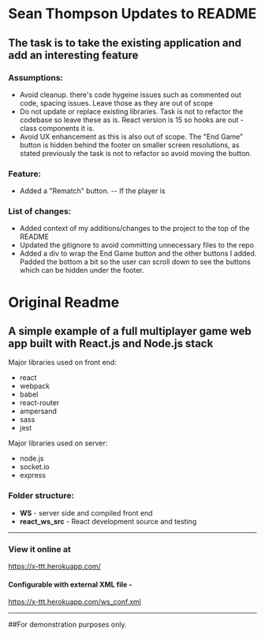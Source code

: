 # Sean Thompson Updates to README

## The task is to take the existing application and add an interesting feature 

### Assumptions:
- Avoid cleanup.  there's code hygeine issues such as commented out code, spacing issues.  Leave those as they are out of scope
- Do not update or replace existing libraries. Task is not to refactor the codebase so leave these as is. React version is 15 so hooks are out - class components it is.
- Avoid UX enhancement as this is also out of scope.  The "End Game" button is hidden behind the footer on smaller screen resolutions, as stated previously the task is not to refactor so avoid moving the button.

### Feature:
- Added a "Rematch" button.
-- If the player is 

### List of changes:
- Added context of my additions/changes to the project to the top of the README
- Updated the gitignore to avoid committing unnecessary files to the repo
- Added a div to wrap the End Game button and the other buttons I added. Padded the bottom a bit so the user can scroll down to see the buttons which can be hidden under the footer.

# Original Readme
## A simple example of a full multiplayer game web app built with React.js and Node.js stack

Major libraries used on front end:
- react
- webpack
- babel
- react-router
- ampersand
- sass
- jest

Major libraries used on server:
- node.js
- socket.io
- express

### Folder structure:
- **WS** - server side and compiled front end
- **react_ws_src** - React development source and testing

---

### View it online at 
https://x-ttt.herokuapp.com/

#### Configurable with external XML file - 
https://x-ttt.herokuapp.com/ws_conf.xml

---

##For demonstration purposes only.
